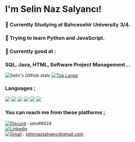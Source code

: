 # I'm Selin Naz Salyancı!

### :construction_worker: Currently Studying at Bahcesehir University 3/4.
### :orange_book: Trying to learn Python and JavaScript.
### 🙂 Currently good at : 
### SQL, Java, HTML, Software Project Management...

![Selin's GitHub stats](https://github-readme-stats.vercel.app/api?username=selinnazsalyanci&show_icons=true&theme=synthwave)
[![Top Langs](https://github-readme-stats.vercel.app/api/top-langs/?username=selinnazsalyanci&layout=compact)](https://github.com/selinnazsalyanci/github-readme-stats)

### Languages ;
[![](https://img.shields.io/badge/HTML5-E34F26?style=for-the-badge&logo=html5&logoColor=white)]()
[![](https://img.shields.io/badge/JavaScript-F7DF1E?style=for-the-badge&logo=javascript&logoColor=black)]()
[![](https://img.shields.io/badge/Python-3776AB?style=for-the-badge&logo=python&logoColor=white)]()
[![](https://img.shields.io/badge/Java-ED8B00?style=for-the-badge&logo=java&logoColor=white)]()
[![](https://img.shields.io/badge/PHP-777BB4?style=for-the-badge&logo=php&logoColor=white)]()
[![](https://img.shields.io/badge/MySQL-00000F?style=for-the-badge&logo=mysql&logoColor=white)]()

### You can reach me from these platforms ;
[![Discord](https://img.shields.io/badge/Discord-7289DA?style=for-the-badge&logo=discord&logoColor=white)]() : selo#8524
<br>
[![Linkedin](https://img.shields.io/badge/LinkedIn-0077B5?style=for-the-badge&logo=linkedin&logoColor=white)](https://www.linkedin.com/in/selin-naz-salyanc%C4%B1-3957191b5/)
<br>
[![Gmail](https://img.shields.io/badge/Gmail-D14836?style=for-the-badge&logo=gmail&logoColor=white)]() : selinnazsalyanc@gmail.com
